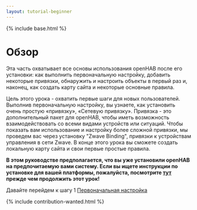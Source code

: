 ```yaml
---
layout: tutorial-beginner
---
```


{% include base.html %}

# Обзор

Эта часть охватывает все основы использования openHAB после его установки: как выполнить первоначальную настройку, добавить некоторые привязки, обнаружить и настроить объекты в первый раз и, наконец, как создать карту сайта и некоторые основные правила.

Цель этого урока - охватить первые шаги для новых пользователей.
Выполнив первоначальную настройку, вы узнаете, как установить очень простую «привязку», «Сетевую привязку».
Привязка - это дополнительный пакет для openHAB, чтобы иметь возможность взаимодействовать со всеми видами устройств или ситуаций.
Чтобы показать вам использование и настройку более сложной привязки, мы проведем вас через установку "Zwave Binding", привязки к устройствам управления в сети Zwave.
В конце этого урока вы сможете создать локальную карту сайта и свои первые простые правила.

**В этом руководстве предполагается, что вы уже установили openHAB на предпочитаемую вами систему.
Если вы ищете инструкции по установке для вашей платформы, пожалуйста, посмотрите [тут]({{base}}/installation/index.html) прежде чем продолжить этот урок!**

Давайте перейдем к шагу 1 [Первоначальная настройка]({{base}}/tutorials/beginner/1sttimesetup.html)

{% include contribution-wanted.html %}
